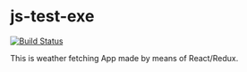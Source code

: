# js-test-exe

[![Build Status](https://travis-ci.org/DoumanAsh/js-test-exe-2.svg?branch=master)](https://travis-ci.org/DoumanAsh/js-test-exe-2)

This is weather fetching App made by means of React/Redux.
